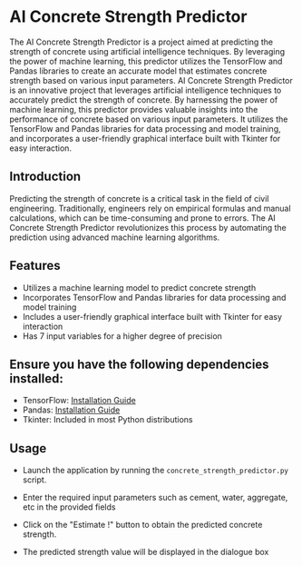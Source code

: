 # AI Concrete Strength Predictor

The AI Concrete Strength Predictor is a project aimed at predicting the strength of concrete using artificial intelligence techniques.
By leveraging the power of machine learning, this predictor utilizes the TensorFlow and Pandas libraries to create an accurate model that estimates concrete strength based on various input parameters.
AI Concrete Strength Predictor is an innovative project that leverages artificial intelligence techniques to accurately predict the strength of concrete. 
By harnessing the power of machine learning, this predictor provides valuable insights into the performance of concrete based on various input parameters. 
It utilizes the TensorFlow and Pandas libraries for data processing and model training, and incorporates a user-friendly graphical interface built with Tkinter for easy interaction.

## Introduction

Predicting the strength of concrete is a critical task in the field of civil engineering. Traditionally, engineers rely on empirical formulas and manual calculations, which can be time-consuming and prone to errors. The AI Concrete Strength Predictor revolutionizes this process by automating the prediction using advanced machine learning algorithms.

## Features

- Utilizes a machine learning model to predict concrete strength
- Incorporates TensorFlow and Pandas libraries for data processing and model training
- Includes a user-friendly graphical interface built with Tkinter for easy interaction
- Has 7 input variables for a higher degree of precision

## Ensure you have the following dependencies installed:
- TensorFlow: [Installation Guide](https://www.tensorflow.org/install)
- Pandas: [Installation Guide](https://pandas.pydata.org/pandas-docs/stable/getting_started/install.html)
- Tkinter: Included in most Python distributions

## Usage

- Launch the application by running the `concrete_strength_predictor.py` script.

- Enter the required input parameters such as cement, water, aggregate, etc in the provided fields

- Click on the "Estimate !" button to obtain the predicted concrete strength.

- The predicted strength value will be displayed in the dialogue box

